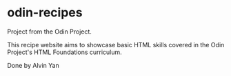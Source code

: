 # odin-recipes
Project from the Odin Project.

This recipe website aims to showcase basic HTML skills covered in the Odin Project's HTML Foundations curriculum.

Done by Alvin Yan